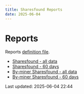 ```yaml
---
title: Sharesfound Reports
date: 2025-06-04
---
```


# Reports

Reports [definition file](/conf/reports/sharesfound.yml).

* [Sharesfound - all data](/pages/reports/sharesfound/Sharesfound.html)
* [Sharesfound - 60 days](/pages/reports/sharesfound/Sharesfound-60-Days.html)
* [By-miner Sharesfound - all data](/pages/reports/sharesfound/By-miner-Sharesfound.html)
* [By-miner Sharesfound - 60 days](/pages/reports/sharesfound/By-miner-Sharesfound-60-Days.html)

Last updated: 2025-06-04 22:44
